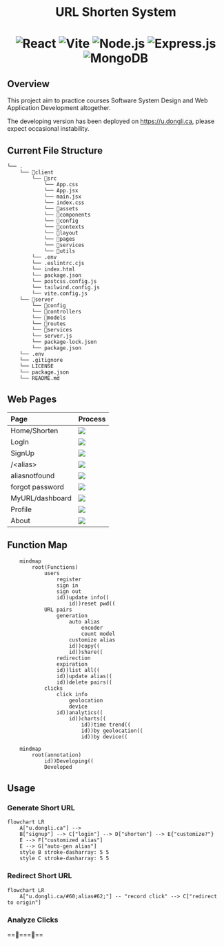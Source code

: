 
<h1 align="center"> URL Shorten System<h1>

<div align="center">
  <img src="https://img.shields.io/badge/react-%2320232a.svg?style=for-the-badge&logo=react&logoColor=%2361DAFB" alt="React">
  <img src="https://img.shields.io/badge/vite-%23646CFF.svg?style=for-the-badge&logo=vite&logoColor=white" alt="Vite">
  <img src="https://img.shields.io/badge/node.js-6DA55F?style=for-the-badge&logo=node.js&logoColor=white" alt="Node.js">
  <img src="https://img.shields.io/badge/express.js-%23404d59.svg?style=for-the-badge&logo=express&logoColor=%2361DAFB" alt="Express.js">
  <img src="https://img.shields.io/badge/MongoDB-%234ea94b.svg?style=for-the-badge&logo=mongodb&logoColor=white" alt="MongoDB">
</div>

## Overview

This project aim to practice courses Software System Design and Web Application Development altogether.

The developing version has been deployed on <https://u.dongli.ca>, please expect  occasional instability.

## Current File Structure

```
└── .
    └── 📁client
        └── 📁src
            └── App.css
            └── App.jsx
            └── main.jsx
            └── index.css
            └── 📁assets
            └── 📁components
            └── 📁config
            └── 📁contexts
            └── 📁layout
            └── 📁pages
            └── 📁services
            └── 📁utils
        └── .env
        └── .eslintrc.cjs
        └── index.html
        └── package.json
        └── postcss.config.js
        └── tailwind.config.js
        └── vite.config.js
    └── 📁server
        └── 📁config
        └── 📁controllers
        └── 📁models
        └── 📁routes
        └── 📁services
        └── server.js
        └── package-lock.json
        └── package.json
    └── .env
    └── .gitignore
    └── LICENSE
    └── package.json
    └── README.md
```

## Web Pages

| Page | Process |
|:-----|:-------|
| Home/Shorten | ![](https://geps.dev/progress/100) |
| LogIn | ![](https://geps.dev/progress/100) |
| SignUp | ![](https://geps.dev/progress/100) |
| /\<alias\> | ![](https://geps.dev/progress/100) |
| aliasnotfound | ![](https://geps.dev/progress/100) |
| forgot password | ![](https://geps.dev/progress/60) |
| MyURL/dashboard | ![](https://geps.dev/progress/10) |
| Profile | ![](https://geps.dev/progress/0) |
| About | ![](https://geps.dev/progress/0) |

## Function Map

```mermaid
    mindmap
        root(Functions)
            users
                register
                sign in
                sign out
                id))update info((
                    id))reset pwd((              
            URL pairs
                generation
                    auto alias
                        encoder
                        count model
                    customize alias
                    id))copy((
                    id))share((
                redirection
                expiration
                id))list all((
                id))update alias((
                id))delete pairs(( 
            clicks
                click info
                    geolocation
                    device
                id))analytics((
                    id))charts((
                        id))time trend((
                        id))by geolocation((
                        id))by device((
```

```mermaid
    mindmap
        root(annotation)
            id))Developing((
            Developed
```

## Usage

### Generate Short URL

```mermaid
flowchart LR
    A["u.dongli.ca"] -->
    B["signup"] --> C["login"] --> D["shorten"] --> E{"customize?"}
    E --> F["customized alias"]
    E --> G["auto-gen alias"]
    style B stroke-dasharray: 5 5
    style C stroke-dasharray: 5 5
```

### Redirect Short URL

```mermaid
flowchart LR
    A["u.dongli.ca/#60;alias#62;"] -- "record click" --> C["redirect to origin"]
```

### Analyze Clicks

==🚧===🚧==
